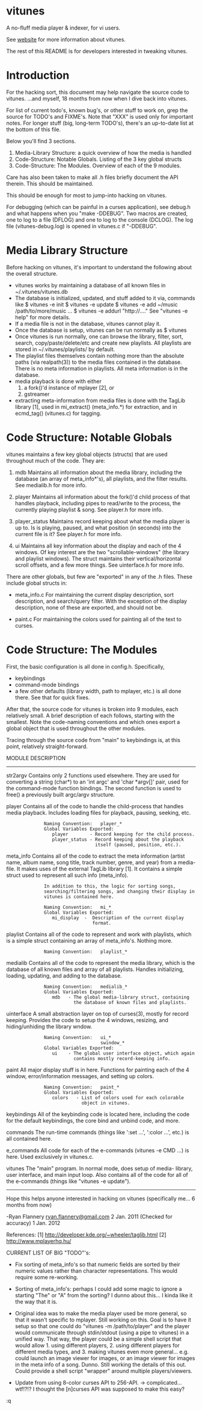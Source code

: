 vitunes
=======

A no-fluff media player & indexer, for vi users.

See [website](http://vitunes.org) for more information about vitunes.

The rest of this README is for developers interested in tweaking vitunes.


Introduction
============
For the hacking sort, this document may help navigate the source code to
vitunes.  ...and myself, 18 months from now when I dive back into vitunes.

For list of current todo's, known bug's, or other stuff to work on, grep the
source for TODO's and FIXME's.  Note that "XXX" is used only for important
notes.  For longer stuff (big, long-term TODO's), there's an up-to-date list
at the bottom of this file.

Below you'll find 3 sections.
 1. Media-Library Structure: a quick overview of how the media is handled
 2. Code-Structure: Notable Globals.  Listing of the 3 key global structs
 3. Code-Structure: The Modules.  Overview of each of the 9 modules.

Care has also been taken to make all .h files briefly document the API
therein.  This should be maintained.

This should be enough for most to jump-into hacking on vitunes.

For debugging (which can be painful in a curses application), see debug.h
and what happens when you "make -DDEBUG".  Two macros are created, one to
log to a file (DFLOG) and one to log to the console (DCLOG).  The log
file (vitunes-debug.log) is opened in vitunes.c if "-DDEBUG".

Media Library Structure
=======================

Before hacking on vitunes, it's important to understand the following about
the overall structure.

*  vitunes works by maintaining a database of all known files in
         ~/.vitunes/vitunes.db
*  The database is initialized, updated, and stuff added to it via, commands
   like
         $ vitunes -e init
         $ vitunes -e update
         $ vitunes -e add ~/music  /path/to/more/music ...
         $ vitunes -e addurl "http://...."
   See "vitunes -e help" for more details.
*  If a media file is not in the database, vitunes cannot play it.
*  Once the database is setup, vitunes can be run normally as
         $ vitunes
*  Once vitunes is run normally, one can browse the library, filter,
   sort, search, copy/paste/delete/etc and create new playlists.  All
   playlists are stored in
         ~/.vitunes/playlists/
   by default.
*  The playlist files themselves contain nothing more than the absolute
   paths (via realpath(3)) to the media files contained in the database.
   There is no meta information in playlists.  All meta information is
   in the database.
*  media playback is done with either
   1. a fork()'d instance of mplayer [2], or
   2. gstreamer
*  extracting meta-information from media files is done with the TagLib
   library [1], used in mi_extract() (meta_info.*) for extraction, and
   in ecmd_tag() (vitunes.c) for tagging.

Code Structure: Notable Globals
===============================

vitunes maintains a few key global objects (structs) that are used
throughout much of the code.  They are:

   1. mdb         Maintains all information about the media library,
                  including the database (an array of meta_info*'s), all
                  playlists, and the filter results.
                  See medialib.h for more info.

   2. player      Maintains all information about the fork()'d child
                  process of that handles playback, including pipes to
                  read/write to the process, the currently playing playlist
                  & song.  See player.h for more info.

   3. player_status
                  Maintains record keeping about what the media player is
                  up to.  Is is playing, paused, and what position (in
                  seconds) into the current file is it?  See player.h for
                  more info.

   4. ui          Maintains all key information about the display and each
                  of the 4 windows.  Of key interest are the two
                  "scrollable-windows" (the library and playlist windows).
                  The struct maintains their vertical/horizontal scroll
                  offsets, and a few more things.
                  See uinterface.h for more info.

There are other globals, but few are "exported" in any of the .h files.
These include global structs in:

   *  meta_info.c       For maintaining the current display description,
                        sort description, and search/query filter.  With
                        the exception of the display description, none of
                        these are exported, and should not be.

   *  paint.c           For maintaining the colors used for painting all
                        of the text to curses.


Code Structure: The Modules
===========================

First, the basic configuration is all done in config.h.  Specifically,
   *  keybindings
   *  command-mode bindings
   *  a few other defaults (library width, path to mplayer, etc.)
is all done there.  See that for quick fixes.

After that, the source code for vitunes is broken into 9 modules, each
relatively small.  A brief description of each follows, starting with the
smallest.  Note the code-naming conventions and which ones export a
global object that is used throughout the other modules.

Tracing through the source code from "main" to keybindings is, at this
point, relatively straight-forward.


MODULE            DESCRIPTION
--------------    ----------------------------------------------------------
str2argv          Contains only 2 functions used elsewhere.  They are used
                  for converting a string (char*) to an 'int argc' and
                  'char *argv[]' pair, used for the command-mode function
                  bindings.  The second function is used to free() a
                  previously built argc/argv structure.


player            Contains all of the code to handle the child-process that
                  handles media playback.  Includes loading files for
                  playback, pausing, seeking, etc.

                  Naming Convention:   player_*
                  Global Variables Exported:
                     player        - Record keeping for the child process.
                     player_status - Record keeping about the playback
                                     itself (paused, position, etc.).


meta_info         Contains all of the code to extract the meta information
                  (artist name, album name, song title, track number, genre,
                  and year) from a media-file.  It makes uses of the
                  external TagLib library [1].  It contains a simple struct
                  used to represent all such info (meta_info).

                  In addition to this, the logic for sorting songs,
                  searching/filtering songs, and changing their display in
                  vitunes is contained here.

                  Naming Convention:   mi_*
                  Global Variables Exported:
                     mi_display  -  Description of the current display
                                    format.


playlist          Contains all of the code to represent and work with
                  playlists, which is a simple struct containing an array
                  of meta_info's.  Nothing more.

                  Naming Convention:   playlist_*


medialib          Contains all of the code to represent the media library,
                  which is the database of all known files and array of all
                  playlists.  Handles initializing, loading, updating, and
                  adding to the database.

                  Naming Convention:   medialib_*
                  Global Variables Exported:
                     mdb   - The global media-library struct, containing
                             the database of known files and playlists.


uinterface        A small abstraction layer on top of curses(3), mostly for
                  record keeping.  Provides the code to setup the 4 windows,
                  resizing, and hiding/unhiding the library wndow.

                  Naming Convention:   ui_*
                                       swindow_*
                  Global Variables Exported:
                     ui    - The global user interface object, which again
                             contains mostly record-keeping info.


paint             All major display stuff is in here.  Functions for
                  painting each of the 4 window, error/information
                  messages, and setting up colors.

                  Naming Convention:   paint_*
                  Global Variables Exported:
                     colors   - List of colors used for each colorable
                                object in vitunes.


keybindings       All of the keybinding code is located here, including the
                  code for the default keybindings, the core bind and
                  unbind code, and more.


commands          The run-time commands (things like ':set ...',
                  ':color ...', etc.) is all contained here.


e_commands        All code for each of the e-commands (vitunes -e CMD ...)
                  is here.  Used exclusively in vitunes.c.


vitunes           The "main" program.  In normal mode, does setup of media-
                  library, user interface, and main input loop.
                  Also contains all of the code for all of the e-commands
                  (things like "vitunes -e update").


---

Hope this helps anyone interested in hacking on vitunes (specifically me... 6
months from now)

-Ryan Flannery  <ryan.flannery@gmail.com>  2 Jan. 2011
                   (Checked for accuracy)  1 Jan. 2012


References:
   [1]   http://developer.kde.org/~wheeler/taglib.html
   [2]   http://www.mplayerhq.hu/


CURRENT LIST OF BIG "TODO"'s:

*  Fix sorting of meta_info's so that numeric fields are sorted by their
   numeric values rather than character representations. This would require
   some re-working.

*  Sorting of meta_info's: perhaps I could add some magic to ignore a starting
   "The" or "A" from the sorting?  I dunno about this... I kinda like it the
   way that it is.

*  Original idea was to make the media player used be more general, so that it
   wasn't specific to mplayer.  Still working on this.  Goal is to have it
   setup so that one could do "vitunes -m /path/to/player" and the player
   would communicate through stdin/stdout (using a pipe to vitunes) in a
   unified way.  That way, the player could be a simple shell script that
   would allow 1. using different players, 2. using different players for
   different media types, and 3. making vitunes even more general... e.g.
   could launch an image viewer for images, or an image viewer for images in
   the meta info of a song.  Dunno.  Still working the details of this out.
   Could provide a shell script "wrapper" around multiple players/viewers.

*  Update from using 8-color curses API to 256-API.
   -> complicated... wtf!?!?  I thought the [n]curses API was supposed to make
      this easy?

:q
